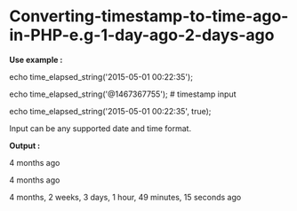 # Converting-timestamp-to-time-ago-in-PHP-e.g-1-day-ago-2-days-ago

**Use example :**

echo time_elapsed_string('2015-05-01 00:22:35');

echo time_elapsed_string('@1467367755'); # timestamp input

echo time_elapsed_string('2015-05-01 00:22:35', true);

Input can be any supported date and time format.

**Output :**

4 months ago

4 months ago

4 months, 2 weeks, 3 days, 1 hour, 49 minutes, 15 seconds ago

